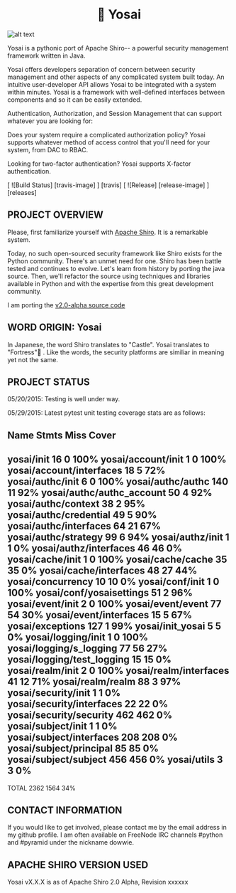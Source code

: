 <h1 align=center>🏯 Yosai</h1>

![alt text](http://i.imgur.com/QDhDfKN.jpg "🏯 Yosai")

Yosai is a pythonic port of Apache Shiro-- a powerful security management framework written in Java.  

Yosai offers developers separation of concern between security management and other aspects of any complicated system built today.  An intuitive user-developer API allows Yosai to be integrated with a system within minutes.  Yosai is a framework with well-defined interfaces between components and so it can be easily extended.

Authentication, Authorization, and Session Management that can support whatever you are looking for:

Does your system require a complicated authorization policy? Yosai supports whatever method of access control that you'll need for your system, from DAC to RBAC.

Looking for two-factor authentication?  Yosai supports X-factor authentication.

[ ![Build Status] [travis-image] ] [travis]
[ ![Release] [release-image] ] [releases]


PROJECT OVERVIEW
-----------------------------------------------------------------------
Please, first familiarize yourself with [Apache Shiro](http://shiro.apache.org/).  It is a remarkable system.

Today, no such open-sourced security framework like Shiro exists for the Python community.  There's an unmet need for one.  Shiro has been battle tested and continues to evolve.  Let's learn from history by porting the java source.  Then, we'll refactor the source using techniques and libraries available in Python and with the expertise from this great development community.

I am porting the [v2.0-alpha source code](http://svn.apache.org/repos/asf/shiro/branches/2.0-api-design-changes/)


WORD ORIGIN:  Yosai
-----------------------------------------------------------------------
In Japanese, the word Shiro translates to "Castle".  Yosai translates to "Fortress"🏯  . Like the words, the security platforms are similiar in meaning yet not the same.



PROJECT STATUS
-----------------------------------------------------------------------
05/20/2015:  Testing is well under way.  

05/29/2015:  Latest pytest unit testing coverage stats are as follows:

Name                         Stmts   Miss  Cover
------------------------------------------------
yosai/__init__                  16      0   100%
yosai/account/__init__           1      0   100%
yosai/account/interfaces        18      5    72%
yosai/authc/__init__             6      0   100%
yosai/authc/authc              140     11    92%
yosai/authc/authc_account       50      4    92%
yosai/authc/context             38      2    95%
yosai/authc/credential          49      5    90%
yosai/authc/interfaces          64     21    67%
yosai/authc/strategy            99      6    94%
yosai/authz/__init__             1      1     0%
yosai/authz/interfaces          46     46     0%
yosai/cache/__init__             1      0   100%
yosai/cache/cache               35     35     0%
yosai/cache/interfaces          48     27    44%
yosai/concurrency               10     10     0%
yosai/conf/__init__              1      0   100%
yosai/conf/yosaisettings        51      2    96%
yosai/event/__init__             2      0   100%
yosai/event/event               77     54    30%
yosai/event/interfaces          15      5    67%
yosai/exceptions               127      1    99%
yosai/init_yosai                 5      5     0%
yosai/logging/__init__           1      0   100%
yosai/logging/s_logging         77     56    27%
yosai/logging/test_logging      15     15     0%
yosai/realm/__init__             2      0   100%
yosai/realm/interfaces          41     12    71%
yosai/realm/realm               88      3    97%
yosai/security/__init__          1      1     0%
yosai/security/interfaces       22     22     0%
yosai/security/security        462    462     0%
yosai/subject/__init__           1      1     0%
yosai/subject/interfaces       208    208     0%
yosai/subject/principal         85     85     0%
yosai/subject/subject          456    456     0%
yosai/utils                      3      3     0%
------------------------------------------------
TOTAL                         2362   1564    34%
 


            
CONTACT INFORMATION
-----------------------------------------------------------------------
If you would like to get involved, please contact me by the email address in my github profile.  I am often
available on FreeNode IRC channels #python and #pyramid under the nickname dowwie.

             
APACHE SHIRO VERSION USED
-----------------------------------------------------------------------
Yosai vX.X.X is as of Apache Shiro 2.0 Alpha, Revision xxxxxx      
